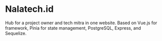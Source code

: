 # Nalatech.id
Hub for a project owner and tech mitra in one website. Based on Vue.js for framework, Pinia for state management, PostgreSQL, Express, and Sequelize. 

